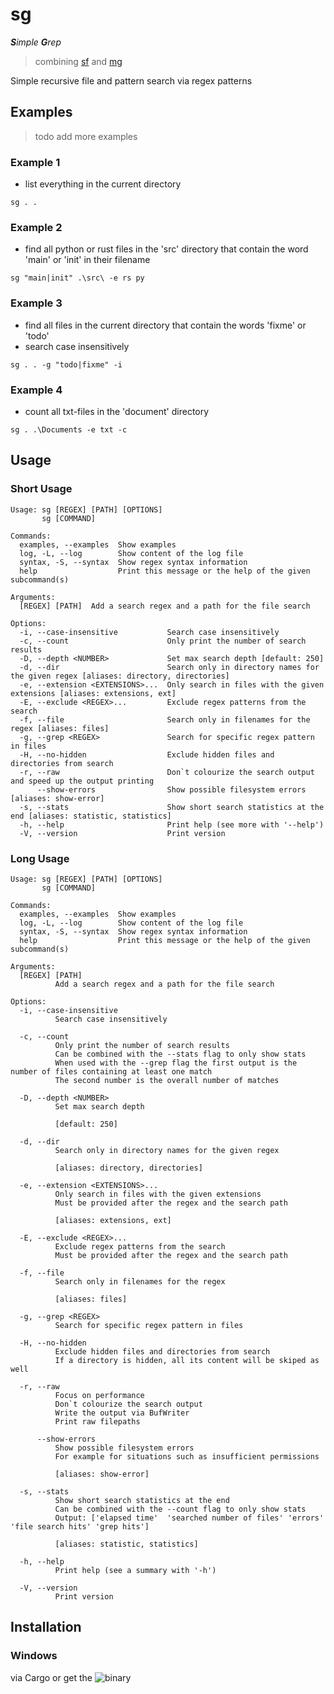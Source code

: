 # sg

***S**imple **G**rep*

> combining [sf](https://github.com/Phydon/sf) and [mg](https://github.com/Phydon/mg)

Simple recursive file and pattern search via regex patterns

## Examples


> todo add more examples


### Example 1

- list everything in the current directory

```shell
sg . .
```


### Example 2

- find all python or rust files in the 'src' directory that contain the word 'main' or 'init' in their filename

```shell
sg "main|init" .\src\ -e rs py
```


### Example 3

- find all files in the current directory that contain the words 'fixme' or 'todo'
- search case insensitively

```shell
sg . . -g "todo|fixme" -i
```


### Example 4

- count all txt-files in the 'document' directory

```shell
sg . .\Documents -e txt -c
```


## Usage

### Short Usage

```
Usage: sg [REGEX] [PATH] [OPTIONS]
       sg [COMMAND]

Commands:
  examples, --examples  Show examples
  log, -L, --log        Show content of the log file
  syntax, -S, --syntax  Show regex syntax information
  help                  Print this message or the help of the given subcommand(s)

Arguments:
  [REGEX] [PATH]  Add a search regex and a path for the file search

Options:
  -i, --case-insensitive           Search case insensitively
  -c, --count                      Only print the number of search results
  -D, --depth <NUMBER>             Set max search depth [default: 250]
  -d, --dir                        Search only in directory names for the given regex [aliases: directory, directories]
  -e, --extension <EXTENSIONS>...  Only search in files with the given extensions [aliases: extensions, ext]
  -E, --exclude <REGEX>...         Exclude regex patterns from the search
  -f, --file                       Search only in filenames for the regex [aliases: files]
  -g, --grep <REGEX>               Search for specific regex pattern in files
  -H, --no-hidden                  Exclude hidden files and directories from search
  -r, --raw                        Don`t colourize the search output and speed up the output printing
      --show-errors                Show possible filesystem errors [aliases: show-error]
  -s, --stats                      Show short search statistics at the end [aliases: statistic, statistics]
  -h, --help                       Print help (see more with '--help')
  -V, --version                    Print version
```

### Long Usage

```
Usage: sg [REGEX] [PATH] [OPTIONS]
       sg [COMMAND]

Commands:
  examples, --examples  Show examples
  log, -L, --log        Show content of the log file
  syntax, -S, --syntax  Show regex syntax information
  help                  Print this message or the help of the given subcommand(s)

Arguments:
  [REGEX] [PATH]
          Add a search regex and a path for the file search

Options:
  -i, --case-insensitive
          Search case insensitively

  -c, --count
          Only print the number of search results
          Can be combined with the --stats flag to only show stats
          When used with the --grep flag the first output is the number of files containing at least one match
          The second number is the overall number of matches

  -D, --depth <NUMBER>
          Set max search depth

          [default: 250]

  -d, --dir
          Search only in directory names for the given regex

          [aliases: directory, directories]

  -e, --extension <EXTENSIONS>...
          Only search in files with the given extensions
          Must be provided after the regex and the search path

          [aliases: extensions, ext]

  -E, --exclude <REGEX>...
          Exclude regex patterns from the search
          Must be provided after the regex and the search path

  -f, --file
          Search only in filenames for the regex

          [aliases: files]

  -g, --grep <REGEX>
          Search for specific regex pattern in files

  -H, --no-hidden
          Exclude hidden files and directories from search
          If a directory is hidden, all its content will be skiped as well

  -r, --raw
          Focus on performance
          Don`t colourize the search output
          Write the output via BufWriter
          Print raw filepaths

      --show-errors
          Show possible filesystem errors
          For example for situations such as insufficient permissions

          [aliases: show-error]

  -s, --stats
          Show short search statistics at the end
          Can be combined with the --count flag to only show stats
          Output: ['elapsed time'  'searched number of files' 'errors' 'file search hits' 'grep hits']

          [aliases: statistic, statistics]

  -h, --help
          Print help (see a summary with '-h')

  -V, --version
          Print version
```

## Installation

### Windows

via Cargo or get the ![binary](https://github.com/Phydon/sg/releases)


